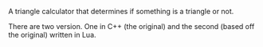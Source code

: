 A triangle calculator that determines if something is a triangle or not.

There are two version. One in C++ (the original) and the second (based off the
original) written in Lua. 

